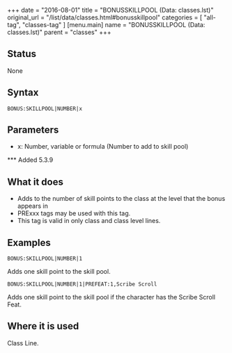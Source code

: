 +++
date = "2016-08-01"
title = "BONUSSKILLPOOL (Data: classes.lst)"
original_url = "/list/data/classes.html#bonusskillpool"
categories = [ "all-tag", "classes-tag" ]
[menu.main]
    name = "BONUSSKILLPOOL (Data: classes.lst)"
    parent = "classes"
+++

## Status

None

## Syntax

`BONUS:SKILLPOOL|NUMBER|x`

## Parameters

-   x: Number, variable or formula (Number to add to
    skill pool)



<span id="bonusskillpool"></span> \*\*\* Added 5.3.9

What it does
------------

-   Adds to the number of skill points to the class at the level that
    the bonus appears in
-   PRExxx tags may be used with this tag.
-   This tag is valid in only class and class level lines.

Examples
--------

`BONUS:SKILLPOOL|NUMBER|1`

Adds one skill point to the skill pool.

`BONUS:SKILLPOOL|NUMBER|1|PREFEAT:1,Scribe Scroll`

Adds one skill point to the skill pool if the character has the Scribe
Scroll Feat.

Where it is used
----------------

Class Line.

